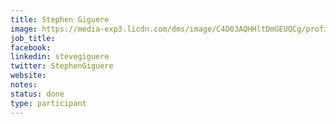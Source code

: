 ```yaml
---
title: Stephen Giguere
image: https://media-exp3.licdn.com/dms/image/C4D03AQHHltDmGEUQCg/profile-displayphoto-shrink_200_200/0/1579784427625?e=1628726400&v=beta&t=RD1YJIR9nHwMsNhnEzTo6Hc9BoQiCCHUyA7mgFBOfmc
job_title: 
facebook:
linkedin: stevegiguere
twitter: StephenGiguere
website:
notes:
status: done
type: participant
---
```


<!-- put more details about participant here -->
